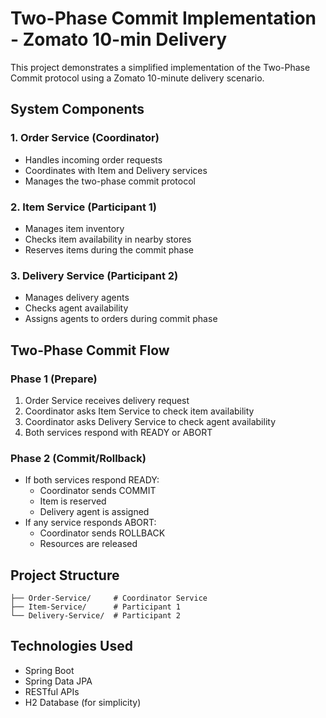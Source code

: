 # Two-Phase Commit Implementation - Zomato 10-min Delivery

This project demonstrates a simplified implementation of the Two-Phase Commit protocol using a Zomato 10-minute delivery scenario.

## System Components

### 1. Order Service (Coordinator)
- Handles incoming order requests
- Coordinates with Item and Delivery services
- Manages the two-phase commit protocol

### 2. Item Service (Participant 1)
- Manages item inventory
- Checks item availability in nearby stores
- Reserves items during the commit phase

### 3. Delivery Service (Participant 2)
- Manages delivery agents
- Checks agent availability
- Assigns agents to orders during commit phase

## Two-Phase Commit Flow

### Phase 1 (Prepare)
1. Order Service receives delivery request
2. Coordinator asks Item Service to check item availability
3. Coordinator asks Delivery Service to check agent availability
4. Both services respond with READY or ABORT

### Phase 2 (Commit/Rollback)
- If both services respond READY:
  - Coordinator sends COMMIT
  - Item is reserved
  - Delivery agent is assigned
- If any service responds ABORT:
  - Coordinator sends ROLLBACK
  - Resources are released

## Project Structure
```
├── Order-Service/     # Coordinator Service
├── Item-Service/      # Participant 1
└── Delivery-Service/  # Participant 2
```

## Technologies Used
- Spring Boot
- Spring Data JPA
- RESTful APIs
- H2 Database (for simplicity) 